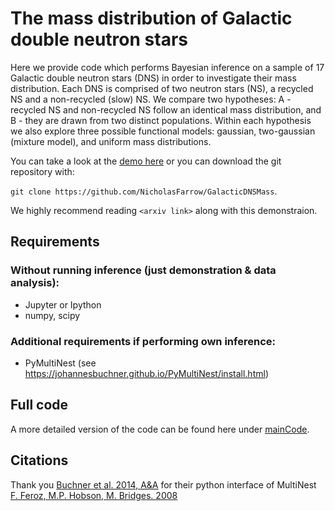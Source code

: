 # The mass distribution of Galactic double neutron stars
Here we provide code which performs Bayesian inference on a sample of 17 Galactic double neutron stars (DNS) in order to investigate their mass distribution. Each DNS is comprised of two neutron stars (NS), a recycled NS and a non-recycled (slow) NS. We compare two hypotheses: A - recycled NS and non-recycled NS follow an identical mass distribution, and B - they are drawn from two distinct populations. Within each hypothesis we also explore three possible functional models: gaussian, two-gaussian (mixture model), and uniform mass distributions.

You can take a look at the [demo here](https://github.com/NicholasFarrow/GalacticDNSMass/blob/master/inferenceDemo.ipynb) or you can download the git repository with:

`git clone https://github.com/NicholasFarrow/GalacticDNSMass`.

We highly recommend reading `<arxiv link>` along with this demonstraion.

## Requirements 
### Without running inference (just demonstration & data analysis):
* Jupyter or Ipython
* numpy, scipy

### Additional requirements if performing own inference:
* PyMultiNest (see https://johannesbuchner.github.io/PyMultiNest/install.html)

## Full code
A more detailed version of the code can be found here under [mainCode](/mainCode/).

## Citations
Thank you [Buchner et al. 2014, A&A](http://www.aanda.org/articles/aa/abs/2014/04/aa22971-13/aa22971-13.html) for their python interface of MultiNest [F. Feroz, M.P. Hobson, M. Bridges. 2008](https://arxiv.org/abs/0809.3437)
